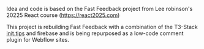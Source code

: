 Idea and code is based on the Fast Feedback project from Lee robinson's 20225 React course (https://react2025.com)

This project is rebuilding Fast Feedback with a combination of the T3-Stack [init.tips](https://init.tips) and firebase and is being repurposed as a low-code comment plugin for Webflow sites.

